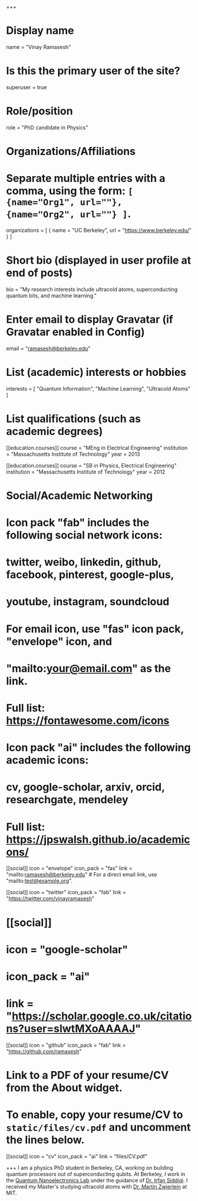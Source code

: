 +++
# Display name
name = "Vinay Ramasesh"

# Is this the primary user of the site?
superuser = true

# Role/position
role = "PhD candidate in Physics"

# Organizations/Affiliations
#   Separate multiple entries with a comma, using the form: `[ {name="Org1", url=""}, {name="Org2", url=""} ]`.
organizations = [ { name = "UC Berkeley", url = "https://www.berkeley.edu/" } ]

# Short bio (displayed in user profile at end of posts)
bio = "My research interests include ultracold atoms, superconducting quantum bits, and machine learning."

# Enter email to display Gravatar (if Gravatar enabled in Config)
email = "ramasesh@berkeley.edu"

# List (academic) interests or hobbies
interests = [
  "Quantum Information",
  "Machine Learning",
  "Ultracold Atoms"
]

# List qualifications (such as academic degrees)

[[education.courses]]
  course = "MEng in Electrical Engineering"
  institution = "Massachusetts Institute of Technology"
  year = 2013

[[education.courses]]
  course = "SB in Physics, Electrical Engineering"
  institution = "Massachusetts Institute of Technology"
  year = 2012

# Social/Academic Networking
#
# Icon pack "fab" includes the following social network icons:
#
#   twitter, weibo, linkedin, github, facebook, pinterest, google-plus,
#   youtube, instagram, soundcloud
#
#   For email icon, use "fas" icon pack, "envelope" icon, and
#   "mailto:your@email.com" as the link.
#
#   Full list: https://fontawesome.com/icons
#
# Icon pack "ai" includes the following academic icons:
#
#   cv, google-scholar, arxiv, orcid, researchgate, mendeley
#
#   Full list: https://jpswalsh.github.io/academicons/

[[social]]
  icon = "envelope"
  icon_pack = "fas"
  link = "mailto:ramasesh@berkeley.edu"  # For a direct email link, use "mailto:test@example.org".

[[social]]
  icon = "twitter"
  icon_pack = "fab"
  link = "https://twitter.com/vinayramasesh"

# [[social]]
#   icon = "google-scholar"
#   icon_pack = "ai"
#   link = "https://scholar.google.co.uk/citations?user=sIwtMXoAAAAJ"

[[social]]
  icon = "github"
  icon_pack = "fab"
  link = "https://github.com/ramasesh"

# Link to a PDF of your resume/CV from the About widget.
# To enable, copy your resume/CV to `static/files/cv.pdf` and uncomment the lines below.
[[social]]
  icon = "cv"
  icon_pack = "ai"
  link = "files/CV.pdf"

+++
I am a physics PhD student in Berkeley, CA, working on building quantum processors out of superconducting qubits.  At Berkeley, I work in the [Quantum Nanoelectronics Lab](http://qnl.berkeley.edu) under the guidance of [Dr. Irfan Siddiqi](https://physics.berkeley.edu/people/faculty/irfan-siddiqi).  I received my Master's studying ultracold atoms with [Dr. Martin Zwierlein](http://www.rle.mit.edu/quantumgas/) at MIT.  
